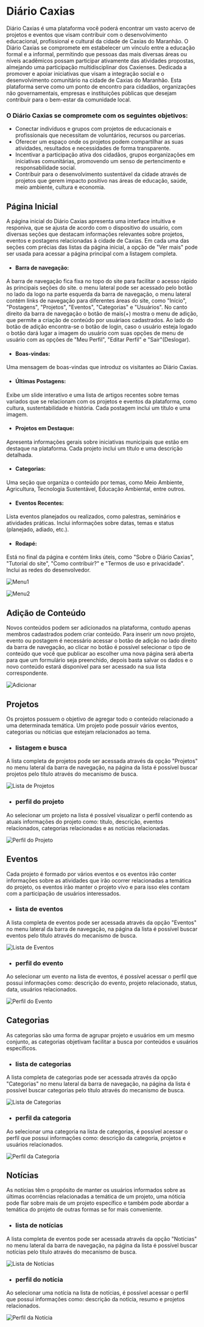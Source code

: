 # Diário Caxias

Diário Caxias é uma plataforma você poderá encontrar um vasto acervo de projetos e eventos que visam contribuir com o desenvolvimento educacional, profissional e cultural da cidade de Caxias do Maranhão. O Diário Caxias se compromete em estabelecer um vínculo entre a educação formal e a informal, permitindo que pessoas das mais diversas áreas ou níveis acadêmicos possam participar ativamente das atividades propostas, almejando uma participação multidisciplinar dos Caxienses. Dedicada a promover e apoiar iniciativas que visam a integração social e o desenvolvimento comunitário na cidade de Caxias do Maranhão. Esta plataforma serve como um ponto de encontro para cidadãos, organizações não governamentais, empresas e instituições públicas que desejam contribuir para o bem-estar da comunidade local.

### O Diário Caxias se compromete com os seguintes objetivos:
- Conectar indivíduos e grupos com projetos de educacionais e profissionais que necessitam de voluntários, recursos ou parcerias.
- Oferecer um espaço onde os projetos podem compartilhar as suas atividades, resultados e necessidades de forma transparente.
- Incentivar a participação ativa dos cidadãos, grupos eorganizações em iniciativas comunitárias, promovendo um senso de pertencimento e responsabilidade social.
- Contribuir para o desenvolvimento sustentável da cidade através de projetos que gerem impacto positivo nas áreas de educação, saúde, meio ambiente, cultura e economia.


## Página Inicial
A página inicial do Diário Caxias apresenta uma interface intuitiva e responiva, que se ajusta de acordo com o dispositivo do usuário, com diversas seções que destacam informações relevantes sobre projetos, eventos e postagens relacionadas à cidade de Caxias. 
Em cada uma das seções com précias das listas da página inicial, a opção de "Ver mais" pode ser usada para acessar a página principal com a listagem completa.

- #### Barra de navegação:
A barra de navegação fica fixa no topo do site para facilitar o acesso rápido às principais seções do site. o menu lateral pode ser acessado pelo botão no lado da logo na parte esquerda da barra de navegação, o menu lateral contém links de navegação para diferentes áreas do site, como "Início", "Postagens", "Projetos", "Eventos", "Categorias" e "Usuários". No canto direito da barra de navegação o botão de mais(+) mostra o menu de adição, que permite a criação de conteúdo por usuáriaos cadastrados. Ao lado do botão de adição encontra-se o botão de login, caso o usuário esteja logado o botão dará lugar a imagem do usuário com suas opções de menu de usuário com as opções de "Meu Perfil", "Editar Perfil" e "Sair"(Deslogar). 

- #### Boas-vindas:
Uma mensagem de boas-vindas que introduz os visitantes ao Diário Caxias.

- #### Últimas Postagens:
Exibe um slide interativo e uma lista de artigos recentes sobre temas variados que se relacionam com os projetos e eventos da plataforma, como cultura, sustentabilidade e história. Cada postagem inclui um título e uma imagem. 

- #### Projetos em Destaque:
Apresenta informações gerais sobre iniciativas municipais que estão em destaque na plataforma.
Cada projeto inclui um título e uma descrição detalhada.

- #### Categorias:
Uma seção que organiza o conteúdo por temas, como Meio Ambiente, Agricultura, Tecnologia Sustentável, Educação Ambiental, entre outros.

- #### Eventos Recentes:
Lista eventos planejados ou realizados, como palestras, seminários e atividades práticas.
Inclui informações sobre datas, temas e status (planejado, adiado, etc.).

- #### Rodapé:
Está no final da página e contém links úteis, como "Sobre o Diário Caxias", "Tutorial do site", "Como contribuir?" e "Termos de uso e privacidade". Inclui as redes do desenvolvedor.

![Menu1](https://github.com/Henri-BS/diario-caxias/blob/main/images/menu_1.jpeg)

![Menu2](https://github.com/Henri-BS/diario-caxias/blob/main/images/menu_2.jpeg)


## Adição de Conteúdo

  Novos conteúdos podem ser adicionados na plataforma, contudo apenas membros cadastrados podem criar conteúdo. Para inserir um novo projeto, evento ou postagem é necessário acessar o botão de adição no lado direito da barra de navegação, ao clicar no botão é possível selecionar o tipo de conteúdo que você que publicar 
  ao escolher uma nova página será aberta para que um formulário seja preenchido, depois basta salvar os dados e o novo conteúdo estará disponível para ser
  acessado na sua lista correspondente.

![Adicionar](https://github.com/Henri-BS/diario-caxias/blob/main/images/add.jpeg)



## Projetos

Os projetos possuem o objetivo de agregar todo o conteúdo relacionado a uma determinada temática. 
Um projeto pode possuir vários eventos, categorias ou nóticias que estejam relacionados ao tema.

- ### listagem e busca

A lista completa de projetos pode ser acessada através da opção "Projetos" no menu lateral da barra de navegação, 
na página da lista é possível buscar projetos pelo título através do mecanismo de busca.

![Lista de Projetos](https://github.com/Henri-BS/diario-caxias/blob/main/images/proj_list.jpeg)



- ### perfil do projeto

Ao selecionar um projeto na lista é possível visualizar o perfil contendo as atuais informações do projeto como:
título, descrição, eventos relacionados, categorias relacionadas e as notícias relacionadas. 

![Perfil do Projeto](https://github.com/Henri-BS/diario-caxias/blob/main/images/proj_profile.jpeg)



## Eventos

Cada projeto é formado por vários eventos e os eventos irão conter informações sobre as atividades que irão ocorrer
relacionadas a temática do projeto, os eventos irão manter o projeto vivo e para isso eles contam com a participação de usuários interessados.

- ### lista de eventos

A lista completa de eventos pode ser acessada através da opção "Eventos" no menu lateral da barra de navegação, na página da lista é possível
buscar eventos pelo título através do mecanismo de busca.

![Lista de Eventos](https://github.com/Henri-BS/diario-caxias/blob/main/images/event_list.jpeg)

- ### perfil do evento

Ao selecionar um evento na lista de eventos, é possível acessar o perfil que possui informações como:
descrição do evento, projeto relacionado, status, data, usuários relacionados.

![Perfil do Evento](https://github.com/Henri-BS/diario-caxias/blob/main/images/event_profile.jpeg)



## Categorias
As categorias são uma forma de agrupar projeto e usuários em um mesmo conjunto, as categorias objetivam facilitar a busca por conteúdos e usuários específicos.

- ### lista de categorias

A lista completa de categorias pode ser acessada através da opção "Categorias" no menu lateral da barra de navegação, na página da lista é possível buscar categorias pelo título através do mecanismo de busca.

![Lista de Categorias](https://github.com/Henri-BS/diario-caxias/blob/main/images/categ_list.jpeg)


- ### perfil da categoria
Ao selecionar uma categoria na lista de categorias, é possível acessar o perfil que possui informações como: 
descrição da categoria, projetos e usuários relacionados.

![Perfil da Categoria](https://github.com/Henri-BS/diario-caxias/blob/main/images/categ_profile.jpeg)


## Notícias

As notícias têm o propósito de manter os usuários informados sobre as últimas ocorrências relacionadas a temática 
de um projeto, uma nóticia pode flar sobre mais de um projeto específico e também pode abordar a temática do projeto de outras formas se for mais conveniente.

- ### lista de notícias

A lista completa de eventos pode ser acessada através da opção "Notícias" no menu lateral da barra de navegação, 
na página da lista é possível buscar notícias pelo título através do mecanismo de busca.

![Lista de Notícias](https://github.com/Henri-BS/diario-caxias/blob/main/images/post_list.jpeg)


- ### perfil do notícia

Ao selecionar uma notícia na lista de notícias, é possível acessar o perfil que possui informações como: 
descrição da notícia, resumo e projetos relacionados.  

![Perfil da Notícia](https://github.com/Henri-BS/diario-caxias/blob/main/images/post_profile.jpeg)


